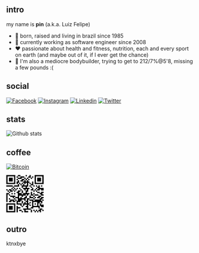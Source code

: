 <h2>intro</h2>

my name is **pin** (a.k.a. Luiz Felipe)

- 📍 born, raised and living in brazil since 1985
- 🏢 currently working as software engineer since 2008
- ❤️ passionate about health and fitness, nutrition, each and every sport on earth (and maybe out of it, if I ever get the chance)
- 💪 I'm also a mediocre bodybuilder, trying to get to 212/7%@5'8, missing a few pounds :(

<h2>social</h2>

[![Facebook](https://img.shields.io/badge/Facebook-1877F2?style=for-the-badge&logo=facebook&logoColor=white)](https://facebook.com/luizfelipefb)
[![Instagram](https://img.shields.io/badge/Instagram-E4405F?style=for-the-badge&logo=instagram&logoColor=white)](https://instagram.com/luizfelipefb)
[![Linkedin](https://img.shields.io/badge/LinkedIn-0077B5?style=for-the-badge&logo=linkedin&logoColor=white)](https://www.linkedin.com/in/luizfelipefb)
[![Twitter](https://img.shields.io/badge/Twitter-1DA1F2?style=for-the-badge&logo=twitter&logoColor=white)](https://twitter.com/luizfelipefb)

<h2>stats</h2>

![Github stats](https://github-readme-stats.vercel.app/api/?username=luizfelipefb&count_private=true&show_icons=true&theme=onedark)

<h2>coffee</h2>

[![Bitcoin](https://img.shields.io/badge/Bitcoin-000?style=for-the-badge&logo=bitcoin&logoColor=white)](https://www.blockchain.com/btc/address/bc1q3550fjrp07qupde57wxqqvh3npyqhttxn8prm2)

<img src="bc1q3550fjrp07qupde57wxqqvh3npyqhttxn8prm2.png" alt="bc1q3550fjrp07qupde57wxqqvh3npyqhttxn8prm2" width="100"/>

<h2>outro</h2>

ktnxbye

